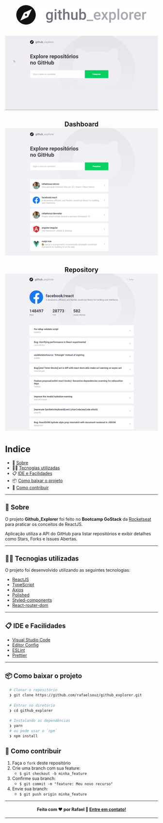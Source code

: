 <h1 align="center">
  <img src='src\assets\logo.svg'/>
</h1>


<h2 align="center">
  <img src='github/githubexplorer.gif'/>
</h2>


<h2 align="center">
  Dashboard
  <br/>
  <img src='github/dashboard.png' width=800/>
</h2>

<h2 align="center">
  Repository
  <br/>
  <img src='github/repository.png' width=800/>
</h2>

# Indice

- 📝️ [Sobre](#%EF%B8%8F-sobre)
- 👨‍💻️ [Tecnogias utilizadas](#%EF%B8%8F-tecnogias-utilizadas)
- 📋️ [IDE e Facilidades](#%EF%B8%8F-ide-e-facilidades)
- 📦️ [Como baixar o projeto](#%EF%B8%8F-como-baixar-o-projeto)
- 🤔️ [Como contribuir](#%EF%B8%8F-como-contribuir)

---

## 📝️ Sobre

O projeto **Github_Explorer** foi feito no **Bootcamp GoStack** da [Rocketseat](https://rocketseat.com.br/) para
praticar os conceitos de ReactJS.

Aplicação utiliza a API do GitHub para listar repositórios e exibir detalhes como Stars, Forks e Issues Abertas.

---

## 👨‍💻️ Tecnogias utilizadas

O projeto foi desenvolvido utilizando as seguintes tecnologias:

- [ReactJS](https://reactjs.org/)
- [TypeScript](https://www.npmjs.com/package/typescript)
- [Axios](https://www.npmjs.com/package/axios)
- [Polished](https://www.npmjs.com/package/polished)
- [Styled-components](https://www.npmjs.com/package/styled-components)
- [React-router-dom](https://www.npmjs.com/package/react-router-dom)

---

## 📋️ IDE e Facilidades

- [Visual Studio Code](https://code.visualstudio.com/)
- [Editor Config](https://editorconfig.org/)
- [ESLint](https://eslint.org/)
- [Prettier](https://prettier.io/)

---

## 📦️ Como baixar o projeto

```bash
  # Clonar o repositório
  ❯ git clone https://github.com/rafaelsouz/github_explorer.git

  # Entrar no diretório
  ❯ cd github_explorer

  # Instalando as dependências
  ❯ yarn
  # ou pode usar o `npm`
  ❯ npm install
```

## 🤔️ Como contribuir

1. Faça o `fork` deste repositório
2. Crie uma branch com sua feature:
   - `$ git checkout -b minha_feature`
3. Confirme sua branch:
   - `$ git commit -m "feature: Meu novo recurso"`
4. Envie sua branch:
   - `$ git push origin minha_feature`

---

<h4 align="center">
  Feito com ❤ por Rafael 👋️ <a href="https://www.linkedin.com/in/rafaelsouz/">Entre em contato!</a>
</h4>

---
